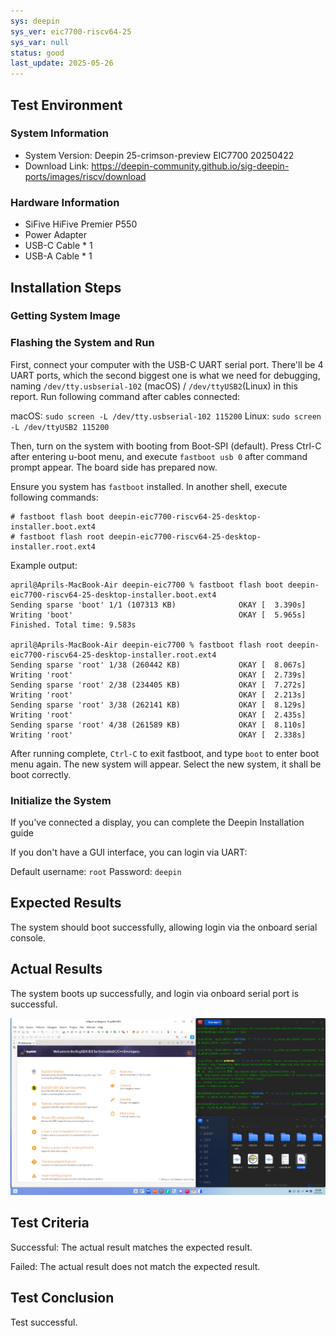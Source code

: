 ```yaml
---
sys: deepin
sys_ver: eic7700-riscv64-25
sys_var: null
status: good
last_update: 2025-05-26
---
```


## Test Environment

### System Information

- System Version: Deepin 25-crimson-preview EIC7700 20250422
- Download Link: https://deepin-community.github.io/sig-deepin-ports/images/riscv/download

### Hardware Information

- SiFive HiFive Premier P550
- Power Adapter
- USB-C Cable * 1
- USB-A Cable * 1

## Installation Steps

### Getting System Image

### Flashing the System and Run

First, connect your computer with the USB-C UART serial port. There'll be 4 UART ports, which the second biggest one is what we need for debugging, naming `/dev/tty.usbserial-102` (macOS) / `/dev/ttyUSB2`(Linux) in this report. Run following command after cables connected:

macOS: `sudo screen -L /dev/tty.usbserial-102 115200`
Linux: `sudo screen -L /dev/ttyUSB2 115200`

Then, turn on the system with booting from Boot-SPI (default). Press Ctrl-C after entering u-boot menu, and execute `fastboot usb 0` after command prompt appear. The board side has prepared now.

Ensure you system has `fastboot` installed. In another shell, execute following commands:

``` shell
# fastboot flash boot deepin-eic7700-riscv64-25-desktop-installer.boot.ext4
# fastboot flash root deepin-eic7700-riscv64-25-desktop-installer.root.ext4
```

Example output:

``` text
april@Aprils-MacBook-Air deepin-eic7700 % fastboot flash boot deepin-eic7700-riscv64-25-desktop-installer.boot.ext4
Sending sparse 'boot' 1/1 (107313 KB)              OKAY [  3.390s]
Writing 'boot'                                     OKAY [  5.965s]
Finished. Total time: 9.583s

april@Aprils-MacBook-Air deepin-eic7700 % fastboot flash root deepin-eic7700-riscv64-25-desktop-installer.root.ext4 
Sending sparse 'root' 1/38 (260442 KB)             OKAY [  8.067s]
Writing 'root'                                     OKAY [  2.739s]
Sending sparse 'root' 2/38 (234405 KB)             OKAY [  7.272s]
Writing 'root'                                     OKAY [  2.213s]
Sending sparse 'root' 3/38 (262141 KB)             OKAY [  8.129s]
Writing 'root'                                     OKAY [  2.435s]
Sending sparse 'root' 4/38 (261589 KB)             OKAY [  8.110s]
Writing 'root'                                     OKAY [  2.338s]
```

After running complete, `Ctrl-C` to exit fastboot, and type `boot` to enter boot menu again. The new system will appear. Select the new system, it shall be boot correctly.

### Initialize the System

If you've connected a display, you can complete the Deepin Installation guide

If you don't have a GUI interface, you can login via UART:

Default username: `root`
Password: `deepin`

## Expected Results

The system should boot successfully, allowing login via the onboard serial console.

## Actual Results

The system boots up successfully, and login via onboard serial port is successful.

![screenshot](./screenshot.png)

## Test Criteria

Successful: The actual result matches the expected result.

Failed: The actual result does not match the expected result.

## Test Conclusion

Test successful.
